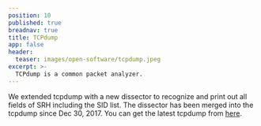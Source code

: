 ```yaml
---
position: 10
published: true
breadnav: true
title: TCPdump
app: false
header:
  teaser: images/open-software/tcpdump.jpeg
excerpt: >-
  TCPdump is a common packet analyzer.
---
```


We extended tcpdump with a new dissector to recognize and print out all fields of SRH including the SID list. The dissector has been merged into the tcpdump since Dec 30, 2017. You can get the latest tcpdump from [here](https://github.com/the-tcpdump-group/tcpdump).
